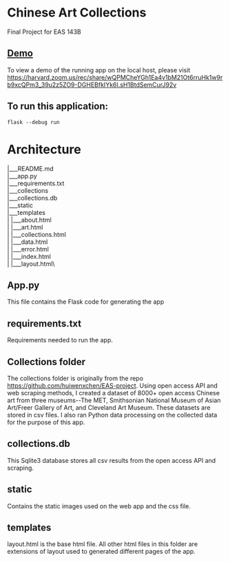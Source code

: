 # Chinese Art Collections 
Final Project for EAS 143B

## [Demo]('https://harvard.zoom.us/rec/share/wQPMCheYGh1Ea4v1bM21Ot6rruHk1w9rb9xcQPm3_39u2z5ZO9-DGHEBfkIYk6I.sH1BtdSemCurJ92v')
To view a demo of the running app on the local host, please visit https://harvard.zoom.us/rec/share/wQPMCheYGh1Ea4v1bM21Ot6rruHk1w9rb9xcQPm3_39u2z5ZO9-DGHEBfkIYk6I.sH1BtdSemCurJ92v

## To run this application:

```
flask --debug run
```

# Architecture

|___README.md\
|___app.py\
|___requirements.txt\
|___collections\
|___collections.db\
|___static\
|___templates\
|   |___about.html\
|   |___art.html\
|   |___collections.html\
|   |___data.html\
|   |___error.html\
|   |___index.html\
|   |___layout.html\


## App.py
This file contains the Flask code for generating the app
## requirements.txt
Requirements needed to run the app.
## Collections folder
The collections folder is originally from the repo https://github.com/huiwenxchen/EAS-project. Using open access API and web scraping methods, I created a dataset of 8000+ open access Chinese art from three museums--The MET, Smithsonian National Museum of Asian Art/Freer Gallery of Art, and Cleveland Art Museum. These datasets are stored in csv files. I also ran Python data processing on the collected data for the purpose of this app.
## collections.db
This Sqlite3 database stores all csv results from the open access API and scraping.
## static
Contains the static images used on the web app and the css file.
## templates
layout.html is the base html file. All other html files in this folder are extensions of layout used to generated different pages of the app.



